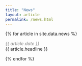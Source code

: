 ```yaml
---
title: "News"
layout: article
permalink: /news.html
---
```


{% for article in site.data.news %}
<p><i><font color="gray">{{ article.date }}</font></i><br>
{{ article.headline }}</p>
{% endfor %}